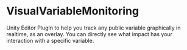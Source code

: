 VisualVariableMonitoring
========================

Unity Editor PlugIn to help you track any public variable graphically in realtime, as an overlay.
You can directly see what impact has your interaction with a specific variable.
